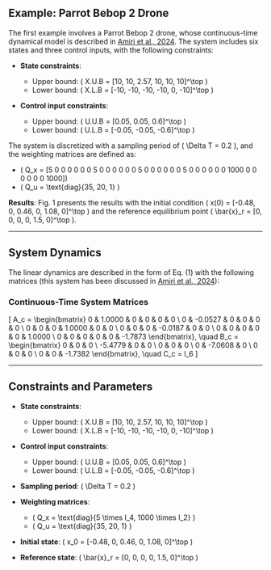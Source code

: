 ## Example: Parrot Bebop 2 Drone

The first example involves a Parrot Bebop 2 drone, whose continuous-time dynamical model is described in [Amiri et al., 2024](#amiri2024closed). The system includes six states and three control inputs, with the following constraints:

- **State constraints**:  
  - Upper bound: \( X.U.B = [10, 10, 2.57, 10, 10, 10]^\top \)  
  - Lower bound: \( X.L.B = [-10, -10, -10, -10, 0, -10]^\top \)  

- **Control input constraints**:  
  - Upper bound: \( U.U.B = [0.05, 0.05, 0.6]^\top \)  
  - Lower bound: \( U.L.B = [-0.05, -0.05, -0.6]^\top \)  

The system is discretized with a sampling period of \( \Delta T = 0.2 \), and the weighting matrices are defined as:  
- \( Q_x = [5 0 0 0 0 0
            0 5 0 0 0 0
           0 0 5 0 0 0
           0 0 0 5 0 0
           0 0 0 0 1000 0
           0 0 0 0 0 1000]\)  
- \( Q_u = \text{diag}\{35, 20, 1\} \)

**Results**: Fig. 1 presents the results with the initial condition \( x(0) = [-0.48, 0, 0.46, 0, 1.08, 0]^\top \) and the reference equilibrium point \( \bar{x}_r = [0, 0, 0, 0, 1.5, 0]^\top \).

---

## System Dynamics

The linear dynamics are described in the form of Eq. (1) with the following matrices (this system has been discussed in [Amiri et al., 2024](#amiri2024closed)):

### Continuous-Time System Matrices

\[
A_c =
\begin{bmatrix}
0 & 1.0000 & 0 & 0 & 0 & 0 \\
0 & -0.0527 & 0 & 0 & 0 & 0 \\
0 & 0 & 0 & 1.0000 & 0 & 0 \\
0 & 0 & 0 & -0.0187 & 0 & 0 \\
0 & 0 & 0 & 0 & 0 & 1.0000 \\
0 & 0 & 0 & 0 & 0 & -1.7873
\end{bmatrix},
\quad
B_c =
\begin{bmatrix}
0 & 0 & 0 \\
-5.4779 & 0 & 0 \\
0 & 0 & 0 \\
0 & -7.0608 & 0 \\
0 & 0 & 0 \\
0 & 0 & -1.7382
\end{bmatrix},
\quad
C_c = I_6
\]

---

## Constraints and Parameters

- **State constraints**:  
  - Upper bound: \( X.U.B = [10, 10, 2.57, 10, 10, 10]^\top \)  
  - Lower bound: \( X.L.B = [-10, -10, -10, -10, 0, -10]^\top \)  

- **Control input constraints**:  
  - Upper bound: \( U.U.B = [0.05, 0.05, 0.6]^\top \)  
  - Lower bound: \( U.L.B = [-0.05, -0.05, -0.6]^\top \)  

- **Sampling period**: \( \Delta T = 0.2 \)

- **Weighting matrices**:  
  - \( Q_x = \text{diag}\{5 \times I_4, 1000 \times I_2\} \)  
  - \( Q_u = \text{diag}\{35, 20, 1\} \)

- **Initial state**: \( x_0 = [-0.48, 0, 0.46, 0, 1.08, 0]^\top \)  
- **Reference state**: \( \bar{x}_r = [0, 0, 0, 0, 1.5, 0]^\top \)

